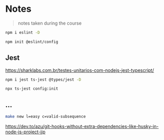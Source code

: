 # Notes

> notes taken during the course

```sh
npm i eslint -D 
```

```sh
npm init @eslint/config
```

## Jest

https://sharklabs.com.br/testes-unitarios-com-nodejs-jest-typescript/

```sh
npm i jest ts-jest @types/jest -D
```

```sh
npx ts-jest config:init
```

## ...

```sh
make new l=easy c=valid-subsequence 
```

https://dev.to/azu/git-hooks-without-extra-dependencies-like-husky-in-node-js-project-jjp
